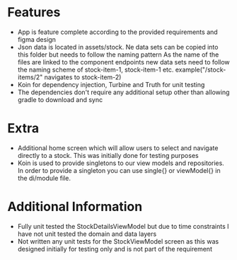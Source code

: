 # Features
- App is feature complete according to the provided requirements and figma design
- Json data is located in assets/stock. Ne data sets can be copied into this folder but needs to follow the naming pattern
  As the name of the files are linked to the component endpoints new data sets need to follow the naming 
  scheme of stock-item-1, stock-item-1 etc. example("/stock-items/2" navigates to stock-item-2)
- Koin for dependency injection, Turbine and Truth for unit testing
- The dependencies don't require any additional setup other than allowing gradle to download and sync

# Extra
- Additional home screen which will allow users to select and navigate directly to a stock. This was initially done for testing purposes
- Koin is used to provide singletons to our view models and repositories. In order to provide a singleton
  you can use single{} or viewModel{} in the di/module file.

# Additional Information
- Fully unit tested the StockDetailsViewModel but due to time constraints I have not unit tested the domain and data layers
- Not written any unit tests for the StockViewModel screen as this was designed initially for testing only and is not part
  of the requirement